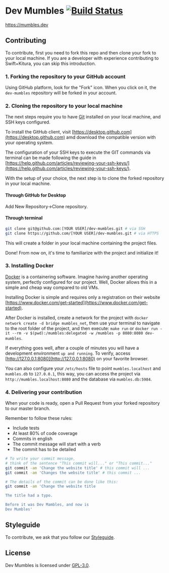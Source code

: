 # Dev Mumbles [![Build Status](https://travis-ci.com/heitorsilva/dev-mumbles.svg?branch=master)](https://travis-ci.com/heitorsilva/dev-mumbles)

https://mumbles.dev

## Contributing

To contribute, first you need to fork this repo and then clone your fork to your local machine. If you are a developer with experience contributing to Swift+Kitura, you can skip this introduction.

### 1. Forking the repository to your GitHub account

Using GitHub platform, look for the "Fork" icon. When you click on it, the `dev-mumbles` repository will be forked in your account.

### 2. Cloning the repository to your local machine

The next steps require you to have [Git](https://git-scm.com/) installed on your local machine, and SSH keys configured.

To install the GitHub client, visit [https://desktop.github.com](https://desktop.github.com) amd download the compatible version with your operating system.

The configuration of your SSH keys to execute the GIT commands via terminal can be made following the guide in [https://help.github.com/articles/reviewing-your-ssh-keys/](https://help.github.com/articles/reviewing-your-ssh-keys/).

With the setup of your choice, the next step is to clone the forked repository in your local machine.

#### Through GitHub for Desktop

Add New Repository->Clone repository.

#### Through terminal

```bash
git clone git@github.com:[YOUR USER]/dev-mumbles.git # via SSH
git clone https://github.com/[YOUR USER]/dev-mumbles.git # via HTTPS
```

This will create a folder in your local machine containing the project files.

Done! From now on, it's time to familiarize with the project and initialize it!

### 3. Installing Docker

[Docker](https://www.docker.com/) is a containering software. Imagine having another operating system, perfectly configured for our project. Well, Docker allows this in a simple and cheap way compared to old VMs.

Installing Docker is simple and requires only a registration on their website [https://www.docker.com/get-started](https://www.docker.com/get-started).

After Docker is installed, create a network for the project with `docker network create -d bridge mumbles_net`, then use your terminal to navigate to the root folder of the project, and then execute: `make run` or `docker run -it --rm -v $(pwd):/mumbles:delegated -w /mumbles -p 8080:8080 dev-mumbles`.

If everything goes well, after a couple of minutes you will have a development environment `up and running`. To verify, access [http://127.0.0.1:8080](http://127.0.0.1:8080) on your favorite browser.

You can also configure your `/etc/hosts` file to point `mumbles.localhost` and `mumbles.db` to `127.0.0.1`, this way, you can access the project via `http://mumbles.localhost:8080` and the database via `mumbles.db:5984`.

### 4. Delivering your contribution

When your code is ready, open a Pull Request from your forked repository to our master branch.

Remember to follow these rules:

* Include tests
* At least 80% of code coverage
* Commits in english
* The commit message will start with a verb
* The commit has to be detailed

```bash
# To write your commit message,
# think of the sentence "This commit will..." or "This commit..."
git commit -am 'Change the website title' # this commit will ...
git commit -am 'Changes the website title' # this commit ...

# The details of the commit can be done like this:
git commit -am 'Change the website title

The title had a typo.

Before it was Dev Mambles, and now is
Dev Mumbles'
```

## Styleguide

To contribute, we ask that you follow our [Styleguide](./STYLEGUIDE.md).

## License

Dev Mumbles is licensed under [GPL-3.0](./LICENSE).
